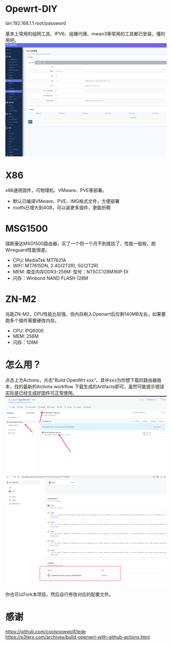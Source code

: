 # Opewrt-DIY
lan:192.168.1.1 root/password

基本上常用的组网工具、IPV6、组播代理、mwan3等常用的工具都已安装，懂的用吧。
![](images/8c43565a272ad9278d7629e1202ca32.png)


# X86
x86通用固件，可物理机、VMware、PVE等部署。 
- 默认已编译VMware、PVE、IMG格式文件，方便部署 
- rootfs已增大到4GB，可以装更多插件，更能折腾 

# MSG1500
瑞斯康达MSG1500路由器，买了一个但一个月不到就挂了，性能一般般，跑Wireguard性能很差。 
- CPU: MediaTek MT7621A 
- WIFI: MT7615DN,  2.4G(2T2R),  5G(2T2R) 
- MEM: 南亚内存DDR3-256M:  型号：NT5CC128M16IP-DI 
- 闪存：Winbond NAND FLASH 128M 
 

# ZN-M2
兆能ZN-M2，CPU性能比较强，但内存刷入Openwrt后仅剩140MB左右，如果要跑多个插件需要硬改内存。 
- CPU: IPQ6000 
- MEM: 256M 
- 闪存：128M 


# 怎么用？
点击上方Actions，点击"Build OpenWrt xxx"，其中xxx为你想下载的路由器版本，找的最新的Actions workflow 下载生成的Artifacts即可，虽然可能提示错误实际是已经生成好固件可正常使用。
![](images/2023-04-16-18-11-05.png)
![](images/2023-04-16-18-10-42.png)

你也可以Fork本项目，然后自行修改对应的配置文件。

# 感谢
https://github.com/coolsnowwolf/lede  
https://p3terx.com/archives/build-openwrt-with-github-actions.html